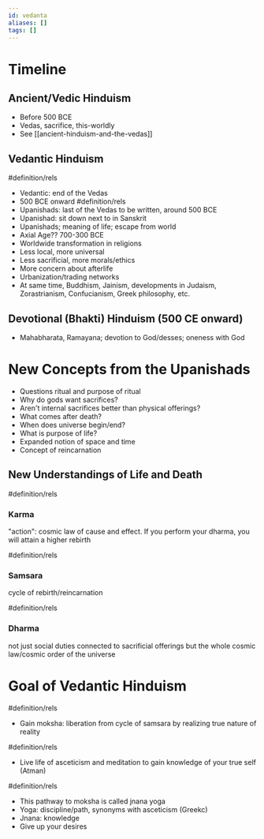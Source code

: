 ```yaml
---
id: vedanta
aliases: []
tags: []
---
```


# Timeline

## Ancient/Vedic Hinduism
- Before 500 BCE
- Vedas, sacrifice, this-worldly
- See [[ancient-hinduism-and-the-vedas]]

## Vedantic Hinduism 
#definition/rels
- Vedantic: end of the Vedas
- 500 BCE onward
#definition/rels
- Upanishads: last of the Vedas to be written, around 500 BCE
- Upanishad: sit down next to in Sanskrit
- Upanishads; meaning of life; escape from world
- Axial Age?? 700-300 BCE
- Worldwide transformation in religions
- Less local, more universal
- Less sacrificial, more morals/ethics
- More concern about afterlife
- Urbanization/trading networks
- At same time, Buddhism, Jainism, developments in Judaism, Zorastrianism, Confucianism, Greek philosophy, etc.

## Devotional (Bhakti) Hinduism (500 CE onward)
- Mahabharata, Ramayana; devotion to God/desses; oneness with God

# New Concepts from the Upanishads
- Questions ritual and purpose of ritual
- Why do gods want sacrifices?
- Aren't internal sacrifices better than physical offerings?
- What comes after death?
- When does universe begin/end?
- What is purpose of life?
- Expanded notion of space and time
- Concept of reincarnation

## New Understandings of Life and Death

#definition/rels
### Karma
"action": cosmic law of cause and effect. If you perform your dharma, you will attain a higher rebirth

#definition/rels
### Samsara
cycle of rebirth/reincarnation

#definition/rels
### Dharma
not just social duties connected to sacrificial offerings but the whole cosmic law/cosmic order of the universe

# Goal of Vedantic Hinduism
#definition/rels
- Gain moksha: liberation from cycle of samsara by realizing true nature of reality

#definition/rels
- Live life of asceticism and meditation to gain knowledge of your true self (Atman)

#definition/rels
- This pathway to moksha is called jnana yoga
- Yoga: discipline/path, synonyms with asceticism (Greekc)
- Jnana: knowledge
- Give up your desires
